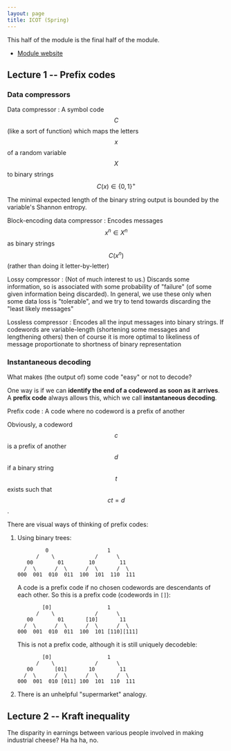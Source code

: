 ```yaml
---
layout: page
title: ICOT (Spring)
---
```


This half of the module is the final half of the module.

* [Module website](http://www-module.cs.york.ac.uk/icot/)


## Lecture 1 -- Prefix codes

### Data compressors

Data compressor
: A symbol code $$C$$ (like a sort of function) which maps the letters $$x$$ of a random variable $$X$$ to binary strings $$C(x) \in \{0,1\}^+$$

The minimal expected length of the binary string output is bounded by the variable's Shannon entropy.

Block-encoding data compressor
: Encodes messages $$x^n \in X^n$$ as binary strings $$C(x^n)$$ (rather than doing it letter-by-letter)

Lossy compressor
: (Not of much interest to us.) Discards some information, so is associated with some probability of "failure" (of some given information being discarded). In general, we use these only when some data loss is "tolerable", and we try to tend towards discarding the "least likely messages"

Lossless compressor
: Encodes all the input messages into binary strings. If codewords are variable-length (shortening some messages and lengthening others) then of course it is more optimal to likeliness of message proportionate to shortness of binary representation

### Instantaneous decoding

What makes (the output of) some code "easy" or not to decode?

One way is if we can **identify the end of a codeword as soon as it arrives**.
A **prefix code** always allows this, which we call **instantaneous decoding**.

Prefix code
: A code where no codeword is a prefix of another

Obviously, a codeword $$c$$ is a prefix of another $$d$$ if a binary string $$t$$ exists such that $$ct = d$$.

There are visual ways of thinking of prefix codes:

1.  Using binary trees:

                 0                   1
              /    \             /      \
           00        01        10        11
          /  \      /  \      /  \      /  \
        000  001  010  011  100  101  110  111

    A code is a prefix code if no chosen codewords are descendants of each other. So this is a prefix code (codewords in `[]`):

                [0]                  1
              /    \             /      \
           00        01       [10]       11
          /  \      /  \      /  \      /  \
        000  001  010  011  100  101 [110][111]

    This is not a prefix code, although it is still uniquely decodeble:

                [0]                  1
              /    \             /      \
           00       [01]       10        11
          /  \      /  \      /  \      /  \
        000  001  010 [011] 100  101  110  111

2.  There is an unhelpful "supermarket" analogy.

## Lecture 2 -- Kraft inequality

The disparity in earnings between various people involved in making industrial cheese? Ha ha ha, no.
